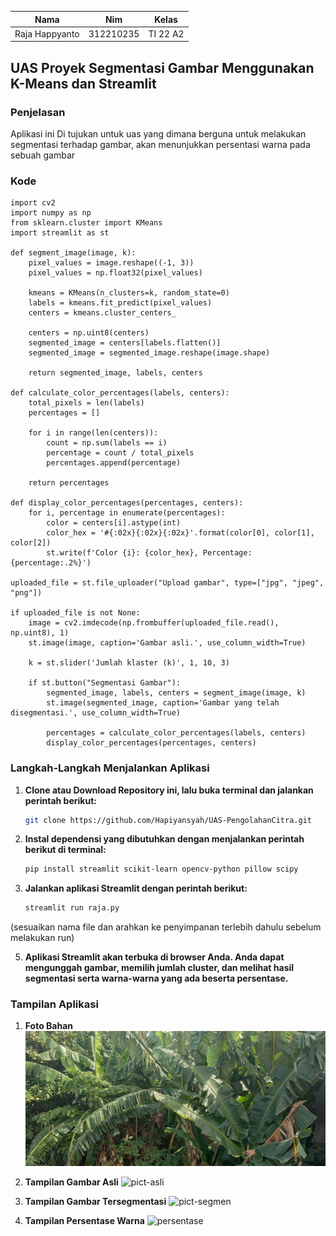 | Nama  |  Nim | Kelas |
| ------------- | ------------- |------------- |
| Raja Happyanto  | 312210235 | TI 22 A2 |

## UAS Proyek Segmentasi Gambar Menggunakan K-Means dan Streamlit

### Penjelasan
Aplikasi ini Di tujukan untuk uas yang dimana berguna untuk melakukan segmentasi terhadap gambar, akan menunjukkan persentasi warna pada sebuah gambar

### Kode
```
import cv2
import numpy as np
from sklearn.cluster import KMeans
import streamlit as st

def segment_image(image, k):
    pixel_values = image.reshape((-1, 3))
    pixel_values = np.float32(pixel_values)

    kmeans = KMeans(n_clusters=k, random_state=0)
    labels = kmeans.fit_predict(pixel_values)
    centers = kmeans.cluster_centers_

    centers = np.uint8(centers)
    segmented_image = centers[labels.flatten()]
    segmented_image = segmented_image.reshape(image.shape)

    return segmented_image, labels, centers

def calculate_color_percentages(labels, centers):
    total_pixels = len(labels)
    percentages = []

    for i in range(len(centers)):
        count = np.sum(labels == i)
        percentage = count / total_pixels
        percentages.append(percentage)

    return percentages

def display_color_percentages(percentages, centers):
    for i, percentage in enumerate(percentages):
        color = centers[i].astype(int)
        color_hex = '#{:02x}{:02x}{:02x}'.format(color[0], color[1], color[2])
        st.write(f'Color {i}: {color_hex}, Percentage: {percentage:.2%}')

uploaded_file = st.file_uploader("Upload gambar", type=["jpg", "jpeg", "png"])

if uploaded_file is not None:
    image = cv2.imdecode(np.frombuffer(uploaded_file.read(), np.uint8), 1)
    st.image(image, caption='Gambar asli.', use_column_width=True)

    k = st.slider('Jumlah klaster (k)', 1, 10, 3)

    if st.button("Segmentasi Gambar"):
        segmented_image, labels, centers = segment_image(image, k)
        st.image(segmented_image, caption='Gambar yang telah disegmentasi.', use_column_width=True)
        
        percentages = calculate_color_percentages(labels, centers)
        display_color_percentages(percentages, centers)
```

### Langkah-Langkah Menjalankan Aplikasi

1. **Clone atau Download Repository ini, lalu buka terminal dan jalankan perintah berikut:**
   ```bash
   git clone https://github.com/Hapiyansyah/UAS-PengolahanCitra.git
   ```
3. **Instal dependensi yang dibutuhkan dengan menjalankan perintah berikut di terminal:**
    ```bash
    pip install streamlit scikit-learn opencv-python pillow scipy
    ```

4. **Jalankan aplikasi Streamlit dengan perintah berikut:**
    ```bash
    streamlit run raja.py
    ```
(sesuaikan nama file dan arahkan ke penyimpanan terlebih dahulu sebelum melakukan run)

5. **Aplikasi Streamlit akan terbuka di browser Anda. Anda dapat mengunggah gambar, memilih jumlah cluster, dan melihat hasil segmentasi serta warna-warna yang ada beserta persentase.**

### Tampilan Aplikasi

1. **Foto Bahan**
![foto](https://github.com/RajaHappy/Pengolahan-Citra-UAS/blob/main/foto/eee.jpg)

2. **Tampilan Gambar Asli**
![pict-asli](UASPengolahanCitra/pict/pict-asli.png)

3. **Tampilan Gambar Tersegmentasi**
![pict-segmen](UASPengolahanCitra/pict/pict-segmen.png)

4. **Tampilan Persentase Warna**
![persentase](UASPengolahanCitra/pict/persentase.png)
